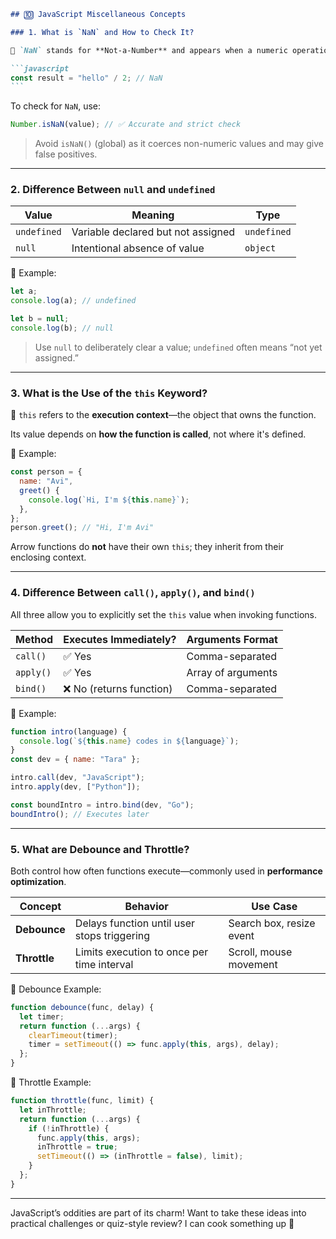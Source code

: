 ````markdown
## 🔟 JavaScript Miscellaneous Concepts

### 1. What is `NaN` and How to Check It?

🔢 `NaN` stands for **Not-a-Number** and appears when a numeric operation fails:

```javascript
const result = "hello" / 2; // NaN
```
````

To check for `NaN`, use:

```javascript
Number.isNaN(value); // ✅ Accurate and strict check
```

> Avoid `isNaN()` (global) as it coerces non-numeric values and may give false positives.

---

### 2. Difference Between `null` and `undefined`

| Value       | Meaning                            | Type        |
| ----------- | ---------------------------------- | ----------- |
| `undefined` | Variable declared but not assigned | `undefined` |
| `null`      | Intentional absence of value       | `object`    |

📌 Example:

```javascript
let a;
console.log(a); // undefined

let b = null;
console.log(b); // null
```

> Use `null` to deliberately clear a value; `undefined` often means “not yet assigned.”

---

### 3. What is the Use of the `this` Keyword?

👤 `this` refers to the **execution context**—the object that owns the function.

Its value depends on **how the function is called**, not where it's defined.

📌 Example:

```javascript
const person = {
  name: "Avi",
  greet() {
    console.log(`Hi, I'm ${this.name}`);
  },
};
person.greet(); // "Hi, I'm Avi"
```

Arrow functions do **not** have their own `this`; they inherit from their enclosing context.

---

### 4. Difference Between `call()`, `apply()`, and `bind()`

All three allow you to explicitly set the `this` value when invoking functions.

| Method    | Executes Immediately?    | Arguments Format   |
| --------- | ------------------------ | ------------------ |
| `call()`  | ✅ Yes                   | Comma-separated    |
| `apply()` | ✅ Yes                   | Array of arguments |
| `bind()`  | ❌ No (returns function) | Comma-separated    |

📌 Example:

```javascript
function intro(language) {
  console.log(`${this.name} codes in ${language}`);
}
const dev = { name: "Tara" };

intro.call(dev, "JavaScript");
intro.apply(dev, ["Python"]);

const boundIntro = intro.bind(dev, "Go");
boundIntro(); // Executes later
```

---

### 5. What are Debounce and Throttle?

Both control how often functions execute—commonly used in **performance optimization**.

| Concept      | Behavior                                    | Use Case                 |
| ------------ | ------------------------------------------- | ------------------------ |
| **Debounce** | Delays function until user stops triggering | Search box, resize event |
| **Throttle** | Limits execution to once per time interval  | Scroll, mouse movement   |

📌 Debounce Example:

```javascript
function debounce(func, delay) {
  let timer;
  return function (...args) {
    clearTimeout(timer);
    timer = setTimeout(() => func.apply(this, args), delay);
  };
}
```

📌 Throttle Example:

```javascript
function throttle(func, limit) {
  let inThrottle;
  return function (...args) {
    if (!inThrottle) {
      func.apply(this, args);
      inThrottle = true;
      setTimeout(() => (inThrottle = false), limit);
    }
  };
}
```

---

JavaScript’s oddities are part of its charm! Want to take these ideas into practical challenges or quiz-style review? I can cook something up 🌟

```

```
